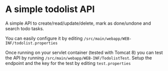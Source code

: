 A simple todolist API
=====================

A simple API to create/read/update/delete, mark as done/undone and search todo tasks.

You can easily configure it by editing `/src/main/webapp/WEB-INF/todolist.properties`

Once running on your servlet container (tested with Tomcat 8) you can test the API 
by running `/src/main/webapp/WEB-INF/TodolistTest`. 
Setup the endpoint and the key for the test by editing `test.properties`


